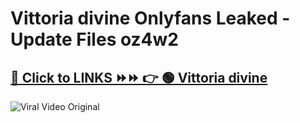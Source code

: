 
 # Vittoria divine Onlyfans Leaked - Update Files oz4w2

## <h2><a href="https://clipsfans.com/Vittoria_divine&ref=git">🔗 Click to LINKS ⏩⏩ 👉 🟢 Vittoria divine </a></h2>

<a href="https://clipsfans.com/Vittoria_divine&ref=git" rel="nofollow" data-target="animated-image.originalLink"><img src="https://i.ibb.co.com/xMMVF88/686577567.gif" alt="Viral Video Original" style="max-width: 100%; display: inline-block;" data-target="animated-image.originalImage"></a>

